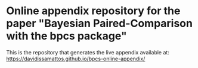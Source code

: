# Online appendix repository for the paper "Bayesian Paired-Comparison with the bpcs package"

This is the repository that generates the live appendix available at: https://davidissamattos.github.io/bpcs-online-appendix/
